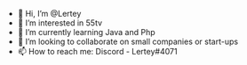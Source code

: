 - 👋 Hi, I’m @Lertey
- 👀 I’m interested in 55tv 
- 🌱 I’m currently learning Java and Php
- 💞️ I’m looking to collaborate on small companies or start-ups
- 📫 How to reach me: Discord - Lertey#4071

<!---
Lertey4/Lertey4 is a ✨ special ✨ repository because its `README.md` (this file) appears on your GitHub profile.
You can click the Preview link to take a look at your changes.
--->
